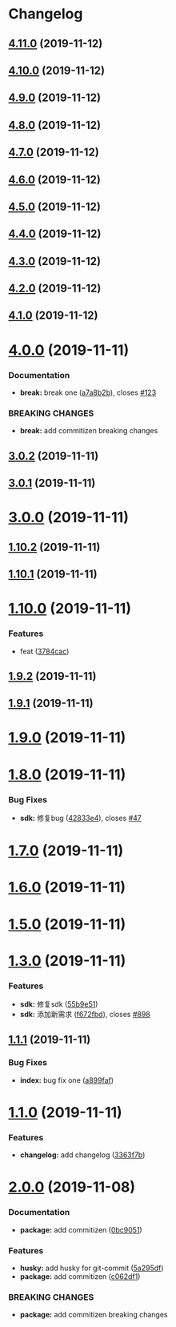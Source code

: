 # Changelog 
## [4.11.0](https://github.com/weiruifeng/testgit/compare/v4.10.0...v4.11.0) (2019-11-12)

## [4.10.0](https://github.com/weiruifeng/testgit/compare/v4.9.0...v4.10.0) (2019-11-12)

## [4.9.0](https://github.com/weiruifeng/testgit/compare/v4.8.0...v4.9.0) (2019-11-12)

## [4.8.0](https://github.com/weiruifeng/testgit/compare/v4.7.0...v4.8.0) (2019-11-12)

## [4.7.0](https://github.com/weiruifeng/testgit/compare/v4.6.0...v4.7.0) (2019-11-12)

## [4.6.0](https://github.com/weiruifeng/testgit/compare/v4.5.0...v4.6.0) (2019-11-12)

## [4.5.0](https://github.com/weiruifeng/testgit/compare/v4.4.0...v4.5.0) (2019-11-12)

## [4.4.0](https://github.com/weiruifeng/testgit/compare/v4.3.0...v4.4.0) (2019-11-12)

## [4.3.0](https://github.com/weiruifeng/testgit/compare/v4.2.0...v4.3.0) (2019-11-12)

## [4.2.0](https://github.com/weiruifeng/testgit/compare/v4.1.0...v4.2.0) (2019-11-12)

## [4.1.0](https://github.com/weiruifeng/testgit/compare/v4.0.0...v4.1.0) (2019-11-12)

# [4.0.0](https://github.com/weiruifeng/testgit/compare/v3.0.2...v4.0.0) (2019-11-11)


### Documentation

* **break:** break one ([a7a8b2b](https://github.com/weiruifeng/testgit/commit/a7a8b2bd4905135675a896e395f936f1da7dc7e8)), closes [#123](https://github.com/weiruifeng/testgit/issues/123)


### BREAKING CHANGES

* **break:** add commitizen breaking changes



## [3.0.2](https://github.com/weiruifeng/testgit/compare/v3.0.1...v3.0.2) (2019-11-11)



## [3.0.1](https://github.com/weiruifeng/testgit/compare/v3.0.0...v3.0.1) (2019-11-11)



# [3.0.0](https://github.com/weiruifeng/testgit/compare/v1.10.2...v3.0.0) (2019-11-11)



## [1.10.2](https://github.com/weiruifeng/testgit/compare/v1.10.1...v1.10.2) (2019-11-11)



## [1.10.1](https://github.com/weiruifeng/testgit/compare/v1.10.0...v1.10.1) (2019-11-11)



# [1.10.0](https://github.com/weiruifeng/testgit/compare/v1.9.2...v1.10.0) (2019-11-11)


### Features

* feat ([3784cac](https://github.com/weiruifeng/testgit/commit/3784cacbc277ae47ff44af6f724d7aa23df6074f))



## [1.9.2](https://github.com/weiruifeng/testgit/compare/v1.9.1...v1.9.2) (2019-11-11)



## [1.9.1](https://github.com/weiruifeng/testgit/compare/v1.9.0...v1.9.1) (2019-11-11)



# [1.9.0](https://github.com/weiruifeng/testgit/compare/v1.8.0...v1.9.0) (2019-11-11)



# [1.8.0](https://github.com/weiruifeng/testgit/compare/v1.7.0...v1.8.0) (2019-11-11)


### Bug Fixes

* **sdk:** 修复bug ([42833e4](https://github.com/weiruifeng/testgit/commit/42833e493d0b5f9ecb28fb5d7762003ab2b67893)), closes [#47](https://github.com/weiruifeng/testgit/issues/47)



# [1.7.0](https://github.com/weiruifeng/testgit/compare/v1.6.0...v1.7.0) (2019-11-11)



# [1.6.0](https://github.com/weiruifeng/testgit/compare/v1.5.0...v1.6.0) (2019-11-11)



# [1.5.0](https://github.com/weiruifeng/testgit/compare/v1.3.0...v1.5.0) (2019-11-11)



# [1.3.0](https://github.com/weiruifeng/testgit/compare/v1.1.1...v1.3.0) (2019-11-11)


### Features

* **sdk:** 修复sdk ([55b9e51](https://github.com/weiruifeng/testgit/commit/55b9e51d9b42a45d29fc57e1c429f457fb17cb10))
* **sdk:** 添加新需求 ([f672fbd](https://github.com/weiruifeng/testgit/commit/f672fbd5b8ea13af342499cfc43761840c3900ee)), closes [#898](https://github.com/weiruifeng/testgit/issues/898)



## [1.1.1](https://github.com/weiruifeng/testgit/compare/v1.1.0...v1.1.1) (2019-11-11)


### Bug Fixes

* **index:** bug fix one ([a899faf](https://github.com/weiruifeng/testgit/commit/a899faf29fdd63df9a3cb088bf0ac22f64c3cd6f))



# [1.1.0](https://github.com/weiruifeng/testgit/compare/v2.0.0...v1.1.0) (2019-11-11)


### Features

* **changelog:** add changelog ([3363f7b](https://github.com/weiruifeng/testgit/commit/3363f7b8939f1c75aad19b35115d527cebe519a5))



# [2.0.0](https://github.com/weiruifeng/testgit/compare/0bc90516a39559982e26c093af0dfb24c9c4f545...v2.0.0) (2019-11-08)


### Documentation

* **package:** add commitizen ([0bc9051](https://github.com/weiruifeng/testgit/commit/0bc90516a39559982e26c093af0dfb24c9c4f545))


### Features

* **husky:** add husky for git-commit ([5a295df](https://github.com/weiruifeng/testgit/commit/5a295df5bafee29eb3c579f70d50889062d70f1c))
* **package:** add commitizen ([c062df1](https://github.com/weiruifeng/testgit/commit/c062df1624f7ea57c27bd997cc47a519c0281052))


### BREAKING CHANGES

* **package:** add commitizen breaking changes
